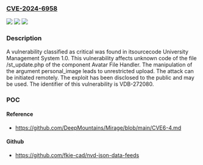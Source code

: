 ### [CVE-2024-6958](https://cve.mitre.org/cgi-bin/cvename.cgi?name=CVE-2024-6958)
![](https://img.shields.io/static/v1?label=Product&message=University%20Management%20System&color=blue)
![](https://img.shields.io/static/v1?label=Version&message=%3D%201.0%20&color=brighgreen)
![](https://img.shields.io/static/v1?label=Vulnerability&message=CWE-434%20Unrestricted%20Upload&color=brighgreen)

### Description

A vulnerability classified as critical was found in itsourcecode University Management System 1.0. This vulnerability affects unknown code of the file /st_update.php of the component Avatar File Handler. The manipulation of the argument personal_image leads to unrestricted upload. The attack can be initiated remotely. The exploit has been disclosed to the public and may be used. The identifier of this vulnerability is VDB-272080.

### POC

#### Reference
- https://github.com/DeepMountains/Mirage/blob/main/CVE6-4.md

#### Github
- https://github.com/fkie-cad/nvd-json-data-feeds

